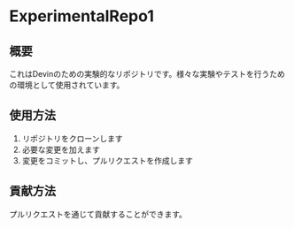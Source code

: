 # ExperimentalRepo1

## 概要
これはDevinのための実験的なリポジトリです。様々な実験やテストを行うための環境として使用されています。

## 使用方法
1. リポジトリをクローンします
2. 必要な変更を加えます
3. 変更をコミットし、プルリクエストを作成します

## 貢献方法
プルリクエストを通じて貢献することができます。
